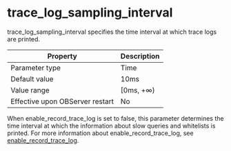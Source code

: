 trace_log_sampling_interval 
================================================

trace_log_sampling_interval specifies the time interval at which trace logs are printed. 


|          **Property**           | **Description** |
|---------------------------------|-----------------|
| Parameter type                  | Time            |
| Default value                   | 10ms            |
| Value range                     | \[0ms, +∞)      |
| Effective upon OBServer restart | No              |



When enable_record_trace_log is set to false, this parameter determines the time interval at which the information about slow queries and whitelists is printed. For more information about enable_record_trace_log, see [enable_record_trace_log](../3.system-configuration-items/66.enable_record_trace_log.md).
